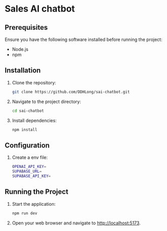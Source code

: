 # Sales AI chatbot

## Prerequisites

Ensure you have the following software installed before running the project:

- Node.js
- npm

## Installation

1. Clone the repository:

   ```bash
   git clone https://github.com/DDHLong/sai-chatbot.git
   ```

2. Navigate to the project directory:

   ```bash
   cd sai-chatbot
   ```

3. Install dependencies:

   ```bash
   npm install
   ```

## Configuration

1. Create a env file:

   ```bash
   OPENAI_API_KEY=
   SUPABASE_URL=
   SUPABASE_API_KEY=
   ```

## Running the Project

1. Start the application:

   ```bash
   npm run dev
   ```

2. Open your web browser and navigate to [http://localhost:5173](http://localhost:5173).
